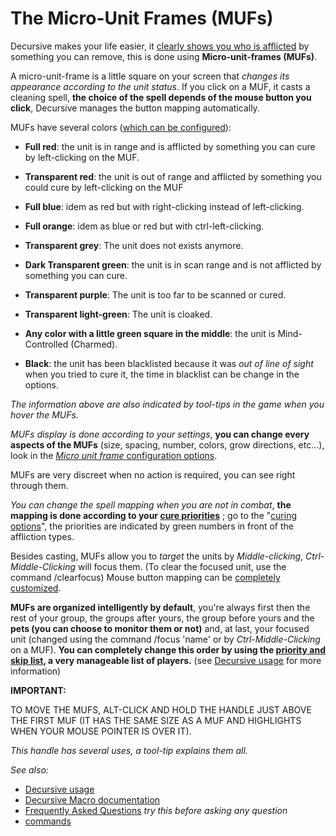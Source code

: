 The Micro-Unit Frames (MUFs)
============================

Decursive makes your life easier, it [clearly shows you who is afflicted][curseexemple1] by
something you can remove, this is done using **Micro-unit-frames (MUFs)**.

A micro-unit-frame is a little square on your screen that *changes its appearance
according to the unit status*.  If you click on a MUF, it casts a cleaning
spell, **the choice of the spell depends of the mouse button you click**, Decursive
manages the button mapping automatically.

 MUFs have several colors ([which can be configured][mufscolors]):

 - **Full red**: the unit is in range and is afflicted by something you can cure by
   left-clicking on the MUF.

 - **Transparent red**: the unit is out of range and afflicted by something you could
   cure by left-clicking on the MUF

 - **Full blue**: idem as red but with right-clicking instead of left-clicking.

 - **Full orange**: idem as blue or red but with ctrl-left-clicking.

 - **Transparent grey**: The unit does not exists anymore.

 - **Dark Transparent green**: the unit is in scan range and is not afflicted by
   something you can cure.

 - **Transparent purple**: The unit is too far to be scanned or cured.

 - **Transparent light-green**: The unit is cloaked.

 - **Any color with a little green square in the middle**: the unit is
   Mind-Controlled (Charmed).

 - **Black**: the unit has been blacklisted because it was *out of line of sight* when you
   tried to cure it, the time in blacklist can be change in the options.

*The information above are also indicated by tool-tips in the game when you hover the MUFs.*

*MUFs display is done according to your settings*, **you can change every aspects
of the MUFs** (size, spacing, number, colors, grow directions, etc...), look in the [*Micro unit
frame* configuration options][mufsdisplayopts].

MUFs are very discreet when no action is required, you can see right through
them.

*You can change the spell mapping when you are not in combat*, **the mapping is
done according to your [cure priorities][cureopts]** ; go to the "[curing options][cureopts]", the
priorities are indicated by green numbers in front of the affliction types.

Besides casting, MUFs allow you to *target* the units by *Middle-clicking*,
*Ctrl-Middle-Clicking* will focus them. (To clear the focused unit, use the
command /clearfocus)
Mouse button mapping can be [completely customized][mufsmousebuttons].

**MUFs are organized intelligently by default**, you're always first then the rest
of your group, the groups after yours, the group before yours and the **pets (you
can choose to monitor them or not)** and, at last, your focused unit (changed
using the command /focus 'name' or by *Ctrl-Middle-Clicking* on a MUF).
**You can completely change this order by using the [priority and skip list][prioskipopts], a
very manageable list of players.** (see [Decursive usage][user-actions] for more information)

**IMPORTANT:**

TO MOVE THE MUFS, ALT-CLICK AND HOLD THE HANDLE JUST ABOVE THE FIRST MUF (IT
HAS THE SAME SIZE AS A MUF AND HIGHLIGHTS WHEN YOUR MOUSE POINTER IS OVER IT).

*This handle has several uses, a tool-tip explains them all.*

*See also:*

- [Decursive usage][user-actions]
- [Decursive Macro documentation][mouse-over macro]
- [Frequently Asked Questions][FAQ] *try this before asking any question*
- [commands][]




[MUFs]: http://www.wowace.com/projects/decursive/pages/main/mufs "Micro Unit Frames"
[MUF]: http://www.wowace.com/projects/decursive/pages/main/mufs "Micro Unit Frame"
[FAQ]: http://www.wowace.com/projects/decursive/pages/main/faq "F.A.Q section"
[mouse-over macro]: http://www.wowace.com/projects/decursive/pages/main/macro "Decursive's mouse-over macro documentation"
[commands]: http://www.wowace.com/projects/decursive/pages/main/commands "Command lines"
[user-actions]: http://www.wowace.com/projects/decursive/pages/main/user-actions "Decursive, user possible actions"

[cureopts]: http://www.wowace.com/addons/decursive/images/12-decursives-option-panels-curing/
[filteropts]: http://www.wowace.com/addons/decursive/images/11-decursives-option-panels-affliction-filtering/
[prioskipopts]: http://www.wowace.com/addons/decursive/images/22-priority-and-skip-list-management-interface/
[curseexemple1]: http://www.wowace.com/addons/decursive/images/7-curse-affliction-1/
[mufsdisplayopts]: http://www.wowace.com/addons/decursive/images/19-decursives-option-panels-mufs-display/
[mufscolors]: http://www.wowace.com/addons/decursive/images/18-decursives-option-panels-mufs-colors/
[mufsmousebuttons]: http://www.wowace.com/addons/decursive/images/20-decursives-option-panels-mufs-mouse-buttons/
